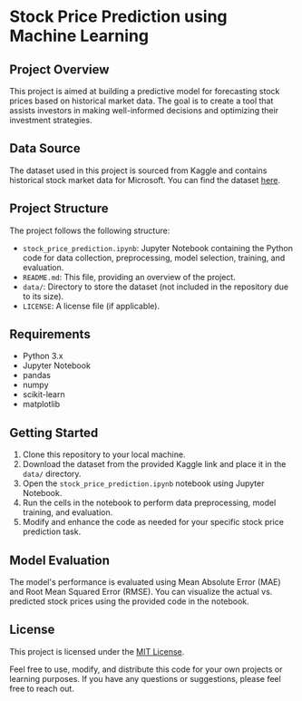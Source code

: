 # Stock Price Prediction using Machine Learning

## Project Overview
This project is aimed at building a predictive model for forecasting stock prices based on historical market data. The goal is to create a tool that assists investors in making well-informed decisions and optimizing their investment strategies.

## Data Source
The dataset used in this project is sourced from Kaggle and contains historical stock market data for Microsoft. You can find the dataset [here](https://www.kaggle.com/datasets/prasoonkottarathil/microsoft-lifetime-stocks-dataset).

## Project Structure
The project follows the following structure:

- `stock_price_prediction.ipynb`: Jupyter Notebook containing the Python code for data collection, preprocessing, model selection, training, and evaluation.
- `README.md`: This file, providing an overview of the project.
- `data/`: Directory to store the dataset (not included in the repository due to its size).
- `LICENSE`: A license file (if applicable).

## Requirements
- Python 3.x
- Jupyter Notebook
- pandas
- numpy
- scikit-learn
- matplotlib

## Getting Started
1. Clone this repository to your local machine.
2. Download the dataset from the provided Kaggle link and place it in the `data/` directory.
3. Open the `stock_price_prediction.ipynb` notebook using Jupyter Notebook.
4. Run the cells in the notebook to perform data preprocessing, model training, and evaluation.
5. Modify and enhance the code as needed for your specific stock price prediction task.

## Model Evaluation
The model's performance is evaluated using Mean Absolute Error (MAE) and Root Mean Squared Error (RMSE). You can visualize the actual vs. predicted stock prices using the provided code in the notebook.

## License
This project is licensed under the [MIT License](LICENSE).

Feel free to use, modify, and distribute this code for your own projects or learning purposes. If you have any questions or suggestions, please feel free to reach out.
